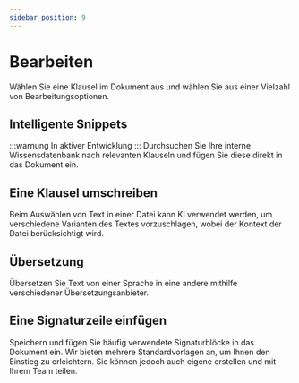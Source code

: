 ```yaml
---
sidebar_position: 9
---
```


# Bearbeiten

Wählen Sie eine Klausel im Dokument aus und wählen Sie aus einer Vielzahl von Bearbeitungsoptionen.

## Intelligente Snippets

:::warnung In aktiver Entwicklung
:::
Durchsuchen Sie Ihre interne Wissensdatenbank nach relevanten Klauseln und fügen Sie
diese direkt in das Dokument ein.

## Eine Klausel umschreiben

Beim Auswählen von Text in einer Datei kann KI verwendet werden, um verschiedene
Varianten des Textes vorzuschlagen, wobei der Kontext der Datei berücksichtigt wird.

## Übersetzung

Übersetzen Sie Text von einer Sprache in eine andere mithilfe verschiedener
Übersetzungsanbieter.

## Eine Signaturzeile einfügen

Speichern und fügen Sie häufig verwendete Signaturblöcke in das Dokument ein. Wir
bieten mehrere Standardvorlagen an, um Ihnen den Einstieg zu erleichtern. Sie können
jedoch auch eigene erstellen und mit Ihrem Team teilen.
